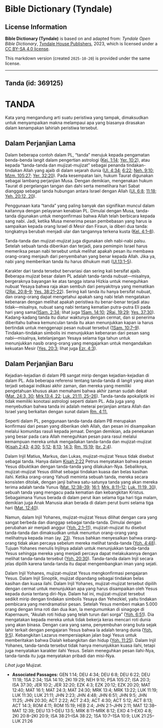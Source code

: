 # Bible Dictionary (Tyndale)

## License Information

**Bible Dictionary (Tyndale)** is based on and adapted from: _Tyndale Open Bible Dictionary_, [Tyndale House Publishers](https://tyndaleopenresources.com/), 2023, which is licensed under a [CC BY-SA 4.0 license](https://creativecommons.org/licenses/by-sa/4.0/legalcode.en).

This markdown version (created `2025-10-20`) is provided under the same license.



--------------------------------

## Tanda (id: 369125)

TANDA
=====

Kata yang mengandung arti suatu peristiwa yang tampak, dimaksudkan untuk menyampaikan makna melampaui apa yang biasanya dirasakan dalam kenampakan lahiriah peristiwa tersebut.

Dalam Perjanjian Lama
---------------------

Dalam beberapa contoh dalam PL, “tanda” merujuk kepada pengamatan benda\-benda langit dalam pengertian astrologi ([Kej. 1:14](https://ref.ly/Gen1:14); [Yer. 10:2](https://ref.ly/Jer10:2)), atau kepada “tanda\-tanda dan mujizat\-mujizat” sebagai penanda tindakan\-tindakan Allah yang ajaib di dalam sejarah dunia ([Ul. 4:34](https://ref.ly/Deut4:34); [6:22](https://ref.ly/Deut6:22); [Neh. 9:10](https://ref.ly/Neh9:10); [Mzm. 105:27](https://ref.ly/Ps105:27); [Yer. 32:20](https://ref.ly/Jer32:20)). Pada kesempatan lain, hukum Taurat digunakan sebagai lambang perjanjian Musa. Dengan demikian, mengenakan hukum Taurat di pergelangan tangan dan dahi serta memelihara hari Sabat dianggap sebagai tanda hubungan antara Israel dengan Allah ([Ul. 6:8](https://ref.ly/Deut6:8); [11:18](https://ref.ly/Deut11:18); [Yeh. 20:12, 20](https://ref.ly/Ezek20:12,Ezek20:20)).

Penggunaan kata “tanda” yang paling banyak dan signifikan muncul dalam kaitannya dengan pelayanan kenabian PL. Dimulai dengan Musa, tanda\-tanda digunakan untuk mengonfirmasi bahwa Allah telah berbicara kepada sang nabi. Jadi, ketika Musa menerima pesan pembebasan yang harus ia sampaikan kepada orang Israel di Mesir dan Firaun, ia diberi dua tanda: tongkatnya berubah menjadi ular dan tangannya terkena kusta ([Kel. 4:1–8](https://ref.ly/Exod4:1-Exod4:8)).

Tanda\-tanda dan mujizat\-mujizat juga digunakan oleh nabi\-nabi palsu. Setelah sebuah tanda diberikan dan terjadi, para pemimpin Israel harus memeriksa pesan nabi tersebut untuk melihat apakah pesan itu membawa orang\-orang menjauh dari penyembahan yang benar kepada Allah. Jika ya, nabi yang memberikan tanda itu harus dihukum mati ([Ul.13:1–5](https://ref.ly/Deut13:1-Deut13:5)).

Karakter dari tanda tersebut bervariasi dan sering kali bersifat ajaib. Beberapa mujizat besar dalam PL adalah tanda\-tanda nubuat—misalnya, bergeraknya bayangan ke atas tangga istana Hizkia untuk meneguhkan nubuat Yesaya bahwa raja akan sembuh dari penyakitnya yang mematikan ([2Raj. 20:8–9](https://ref.ly/2Kgs20:8-2Kgs20:9); [Yes. 38:21–22](https://ref.ly/Isa38:21-Isa38:22)). Sering kali tanda itu hanya bersifat nubuat, dan orang\-orang dapat mengetahui apakah sang nabi telah mengatakan kebenaran dengan melihat apakah peristiwa itu benar\-benar terjadi atau tidak—misalnya, nubuat sang nabi tentang kematian putra\-putra Eli pada hari yang sama([1Sam. 2:34](https://ref.ly/1Sam2:34); lihat juga [1Sam. 14:10](https://ref.ly/1Sam14:10); [2Raj. 19:29](https://ref.ly/2Kgs19:29); [Yes. 37:30](https://ref.ly/Isa37:30)). Kadang\-kadang tanda itu diatur waktunya dengan cermat, dan si penerima diberitahu bahwa kemunculan tanda itu akan menunjukkan kapan ia harus bertindak untuk menggenapi pesan nubuat tersebut ([1Sam. 10:7–9](https://ref.ly/1Sam10:7-1Sam10:9)). Tindakan\-tindakan simbolis ini menunjukkan kebenaran dari pesan sang nabi—misalnya, ketelanjangan Yesaya selama tiga tahun untuk menunjukkan nasib orang\-orang yang mengajarkan untuk mengandalkan kekuatan Mesir ([Yes. 20:3](https://ref.ly/Isa20:3); lihat juga [Ezr. 4:3](https://ref.ly/Ezek4:3)).

Dalam Perjanjian Baru
---------------------

Kejadian\-kejadian di dalam PB sangat mirip dengan kejadian\-kejadian di dalam PL. Ada beberapa referensi tentang tanda\-tanda di langit yang akan terjadi sebagai indikasi akhir zaman, dan mereka yang memiliki pengetahuan khusus akan memahami bahwa akhir zaman sudah dekat ([Mat. 24:3, 30](https://ref.ly/Matt24:3,Matt24:30); [Mrk.13:4, 22](https://ref.ly/Mark13:4,Mark13:22); [Luk. 21:11, 25–26](https://ref.ly/Luke21:11,Luke21:25-Luke21:26)). Tanda\-tanda apokaliptik ini tidak memiliki konotasi astrologi seperti dalam PL. Ada juga yang menyebutkan bahwa tanda ini adalah meterai perjanjian antara Allah dan Israel yang berkaitan dengan sunat dalam [Rm. 4:11\.](https://ref.ly/Rom4:11)

Seperti dalam PL, penggunaan tanda\-tanda dalam PB merupakan konfirmasi dari pesan yang diberikan oleh Allah, dan pesan ini disampaikan melalui komunitas rasuli kepada jemaat. Dengan demikian, ada penekanan yang besar pada cara Allah meneguhkan pesan para rasul melalui kemampuan mereka untuk mengadakan tanda\-tanda dan mujizat\-mujizat ([Kisah 2:43](https://ref.ly/Acts2:43); [4:30](https://ref.ly/Acts4:30); [5:12](https://ref.ly/Acts5:12); [8:13](https://ref.ly/Acts8:13); [14:3](https://ref.ly/Acts14:3); [Rm. 15:19](https://ref.ly/Rom15:19); [Ibr. 2:4](https://ref.ly/Heb2:4)).

Dalam Injil Matius, Markus, dan Lukas, mujizat\-mujizat Yesus tidak disebut sebagai tanda. Hanya dalam [Kisah 2:22](https://ref.ly/Acts2:22) Petrus menyatakan bahwa pesan Yesus dibuktikan dengan tanda\-tanda yang dilakukan\-Nya. Sebaliknya, mujizat\-mujizat Yesus dilihat sebagai tindakan kuasa dan belas kasihan ilahi. Ketika orang\-orang Yahudi meminta sebuah tanda, mereka secara konsisten ditolak, dengan janji bahwa satu\-satunya tanda yang akan mereka terima adalah tanda Yunus ([Mat. 12:38–39](https://ref.ly/Matt12:38-Matt12:39); [16:1](https://ref.ly/Matt16:1); [Mrk. 8:11–12](https://ref.ly/Mark8:11-Mark8:12); [Luk. 11:19, 30](https://ref.ly/Luke11:19,Luke11:30)), sebuah tanda yang mengacu pada kematian dan kebangkitan Kristus. Sebagaimana Yunus berada di dalam perut ikan selama tiga hari tiga malam, demikian juga Anak Manusia akan berada di dalam perut bumi selama tiga hari ([Mat. 12:40](https://ref.ly/Matt12:40)).

Namun, dalam Injil Yohanes, mujizat\-mujizat Yesus dilihat dengan cara yang sangat berbeda dan dianggap sebagai tanda\-tanda. Dimulai dengan perubahan air menjadi anggur ([Yoh. 2:1–11](https://ref.ly/John2:1-John2:11)), mujizat\-mujizat itu disebut tanda\-tanda dan dimaksudkan untuk menuntun orang\-orang yang melihatnya kepada iman (ay. [23](https://ref.ly/John2:23)). Yesus bahkan menyesalkan bahwa orang\-orang tidak akan percaya sebelum mereka melihat tanda\-tanda ([Yoh. 4:48](https://ref.ly/John4:48)). Tujuan Yohanes menulis Injilnya adalah untuk menunjukkan tanda\-tanda Yesus sehingga mereka yang menjadi percaya dapat melakukannya dengan melihat tanda\-tanda tersebut ([Yoh. 20:30](https://ref.ly/John20:30)). Tanda\-tanda dalam Injil secara jelas dipilih karena tanda\-tanda itu dapat mengembangkan iman yang sejati.

Dalam Injil Yohanes, mujizat\-mujizat Yesus mengkonfirmasi pengajaran Yesus. Dalam Injil Sinoptik, mujizat dipandang sebagai tindakan belas kasihan dan kuasa ilahi. Dalam Injil Yohanes, mujizat\-mujizat tersebut dipilih dengan cermat untuk menunjukkan apa yang harus disampaikan oleh Yesus kepada dunia tentang diri\-Nya. Dalam hal ini, mujizat\-mujizat tersebut sedikit mirip dengan tindakan simbolis Yesaya dan Yehezkiel, yaitu tindakan pembicara yang mendramatisir pesan. Setelah Yesus memberi makan 5\.000 orang dengan lima roti dan dua ikan, Ia mengumumkan di sinagoge di Kapernaum, “Akulah roti hidup yang telah turun dari sorga” ([Yoh. 6:51](https://ref.ly/John6:51)). Dia mengatakan kepada mereka untuk tidak bekerja keras mencari roti dunia yang akan binasa. Dengan cara yang sama, penyembuhan orang buta sejak lahir terkait dengan pengajaran Yesus bahwa Ia adalah terang dunia ([Yoh. 9:5](https://ref.ly/John9:5)). Kebangkitan Lazarus mempersiapkan jalan bagi Yesus untuk memberitakan bahwa Dialah kebangkitan dan hidup ([Yoh. 11:25](https://ref.ly/John11:25)). Dalam Injil Yohanes, tanda\-tanda tersebut tidak hanya menunjukkan kuasa ilahi, tetapi juga menyatakan karakter ilahi Yesus. Selain meneguhkan pesan ilahi\-Nya, tanda\-tanda itu juga menyatakan pribadi dan misi\-Nya.

*Lihat juga* Mujizat.

* **Associated Passages:** GEN 1:14; DEU 4:34; DEU 6:8; DEU 6:22; DEU 11:18; 1SA 2:34; 1SA 14:10; 2KI 19:29; NEH 9:10; PSA 105:27; ISA 20:3; ISA 37:30; JER 10:2; JER 32:20; EZK 4:3; EZK 20:12; EZK 20:20; MAT 12:40; MAT 16:1; MAT 24:3; MAT 24:30; MRK 13:4; MRK 13:22; LUK 11:19; LUK 11:30; LUK 21:11; JHN 2:23; JHN 4:48; JHN 6:51; JHN 9:5; JHN 11:25; JHN 20:30; ACT 2:22; ACT 2:43; ACT 4:30; ACT 5:12; ACT 8:13; ACT 14:3; ROM 4:11; ROM 15:19; HEB 2:4; JHN 2:1–JHN 2:11; MAT 12:38–MAT 12:39; DEU 13:1–DEU 13:5; MRK 8:11–MRK 8:12; EXO 4:1–EXO 4:8; 2KI 20:8–2KI 20:9; ISA 38:21–ISA 38:22; 1SA 10:7–1SA 10:9; LUK 21:25–LUK 21:26

